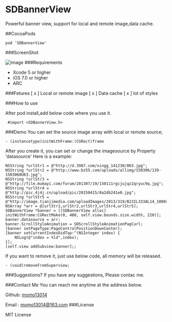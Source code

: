 # SDBannerView
Powerful banner view, support for local and remote image,data cache.

##CocoaPods
```
pod 'SDBannerView'
```

###ScreenShot

![image](https://github.com/momo13014/SDBannerView/blob/master/screenshot/SDBannerViewsShot.gif)
###Requirements

* Xcode 5 or higher
* iOS 7.0 or higher
* ARC

###Fetures
[ x ] Local or remote image
[ x ] Data cache
[ x ] lot of styles

###How to use

After pod install,add below code where you use it.
```
 #import <SDBannerView.h>
```

###Demo
You can set the source image array with local or remote source;

```
- (instancetype)initWithFrame:(CGRect)frame
```
After you create it, you can set or change the imagesource by Property 'datasource'
Here is a example:
```
NSString *urlStr1 = @"http://d.3987.com/xingg_141230/003.jpg";
NSString *urlStr2 = @"http://www.bz55.com/uploads/allimg/150306/139-1503060UK3.jpg";
NSString *urlStr3 = @"http://file.mumayi.com/forum/201307/19/150111rgcjujqz2qryuc9q.jpg";
NSString *urlStr4 = @"http://pic.4j4j.cn/upload/pic/20150415/8a2db241e0.jpg";
NSString *urlStr5 = @"http://image.tianjimedia.com/uploadImages/2013/319/B23IL333AL14_1000x500.jpg";
NSArray *arr = @[urlStr1,urlStr2,urlStr3,urlStr4,urlStr5];
SDBannerView *banner = [[SDBannerView alloc] initWithFrame:CGRectMake(0, 480, self.view.bounds.size.width, 220)];
banner.datasource = arr;
banner.ScrollStyleAnimation = SDScrollStyleAnimationPagCurl;
[banner setPageType:PageControlPositionDownCenter];
[banner setCurrentIndexDidTap:^(NSInteger index) {
    NSLog(@"index = %ld",index);
}];
[self.view addSubview:banner];;
```
If you want to remove it, just use below code, all memory will be released.

```
- (void)removeFromSuperview;
```
###Suggestions?
If you have any suggestions, Please contac me.

###Contact Me
You can reach me anytime at the address below.

Github: [momo13014](https://github.com/momo13014)

Email : momo13014@163.com
###License

MIT License
